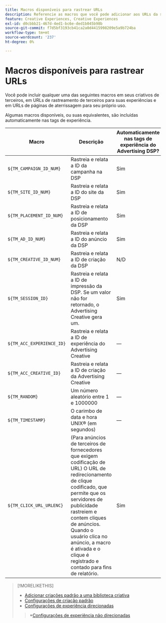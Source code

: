 ```yaml
---
title: Macros disponíveis para rastrear URLs
description: Referencie as macros que você pode adicionar aos URLs da sua página inicial, URLs de rastreamento e criações de terceiros.
feature: Creative Experiences, Creative Experiences
exl-id: d0cbbb21-467d-4ed1-bc6e-ded1b045b98b
source-git-commit: f7d5bf3193cb41ca2a0d4415998209e5a9b724ba
workflow-type: tm+mt
source-wordcount: '237'
ht-degree: 0%

---
```


# Macros disponíveis para rastrear URLs

<!-- More feature metadata???  -->

Você pode incluir qualquer uma das seguintes macros em seus criativos de terceiros, em URLs de rastreamento de terceiros para suas experiências e em URLs de páginas de aterrissagem para seu próprio uso.

Algumas macros disponíveis, ou suas equivalentes, são incluídas automaticamente nas tags de experiência.

<!-- Later: 

| Macro | Description | Automatically in experience tags for Advertising DSP? | Automatically in experience tags for [!DNL Google Campaign Manager 360]? |
| --- | --- | --- | --- |
| `${TM_CAMPAIGN_ID_NUM}` | Tracks and reports the campaign ID from the DSP | Yes | No, but tags include the equivalent [!DNL Google Campaign Manager 360] macro `%ebuy!` |
| `${TM_SITE_ID_NUM}` | Tracks and reports the site ID from the DSP | Yes | No, but tags include the equivalent [!DNL Google Campaign Manager 360] macro `%esid!` |
| `${TM_PLACEMENT_ID_NUM}` | Tracks and reports the placement ID from the DSP | Yes | No, but tags include the equivalent [!DNL Google Campaign Manager 360] macro `%epid!` |
| `${TM_AD_ID_NUM}` | Tracks and reports the ad ID from the DSP | Yes | No, but tags include the equivalent [!DNL Google Campaign Manager 360] macro `%eaid!` |
| `${TM_CREATIVE_ID_NUM}` | Tracks and reports the creative ID from the DSP | N/A | No, but tags include the equivalent [!DNL Google Campaign Manager 360] macro `%ecid!` |
| `${TM_SESSION_ID}` | Tracks and reports the impression ID from the DSP. If a value isn't returned, Advertising Creative generates one. | Yes | &mdash; |
| `${TM_ACC_EXPERIENCE_ID}` | Tracks and reports the Advertising Creative experience ID | &mdash; | &mdash; |
| `${TM_ACC_CREATIVE_ID}` | Tracks and reports the Advertising Creative creative ID | &mdash; | &mdash; |
| `${TM_RANDOM}` | A random number between 1 and 1000000 | &mdash; | &mdash; |
| `${TM_TIMESTAMP}` | The Unix Timestamp (in seconds) | &mdash; | &mdash; |
| `${TM_CLICK_URL_URLENC}` | (For third-party ads from vendors who require URL encoding) The encoded click redirect URL, which enables ad servers to track and count ad clicks. When the ad is served and the user clicks on it, the macro is activated, and the click is recorded and counted for reporting purposes. | Yes | &mdash; |

-->

| Macro | Descrição | Automaticamente nas tags de experiência do Advertising DSP? |
| --- | --- | --- |
| `${TM_CAMPAIGN_ID_NUM}` | Rastreia e relata a ID da campanha na DSP | Sim |
| `${TM_SITE_ID_NUM}` | Rastreia e relata a ID do site da DSP | Sim |
| `${TM_PLACEMENT_ID_NUM}` | Rastreia e relata a ID de posicionamento da DSP | Sim |
| `${TM_AD_ID_NUM}` | Rastreia e relata a ID do anúncio da DSP | Sim |
| `${TM_CREATIVE_ID_NUM}` | Rastreia e relata a ID de criação da DSP | N/D |
| `${TM_SESSION_ID}` | Rastreia e relata a ID de impressão da DSP. Se um valor não for retornado, o Advertising Creative gera um. | Sim |
| `${TM_ACC_EXPERIENCE_ID}` | Rastreia e relata a ID de experiência do Advertising Creative | — |
| `${TM_ACC_CREATIVE_ID}` | Rastreia e relata a ID de criação da Advertising Creative | — |
| `${TM_RANDOM}` | Um número aleatório entre 1 e 1000000 | — |
| `${TM_TIMESTAMP}` | O carimbo de data e hora UNIX® (em segundos) | — |
| `${TM_CLICK_URL_URLENC}` | (Para anúncios de terceiros de fornecedores que exigem codificação de URL) O URL de redirecionamento de clique codificado, que permite que os servidores de publicidade rastreiem e contem cliques de anúncios. Quando o usuário clica no anúncio, a macro é ativada e o clique é registrado e contado para fins de relatório. | Sim |

>[!MORELIKETHIS]
>
>* [Adicionar criações padrão a uma biblioteca criativa](/help/creative/creative-libraries/creative-add-standard.md#creative-add-third-party)
>* [Configurações de criação padrão](/help/creative/creative-libraries/creative-settings-standard.md#creative-settings-third-party)
>* [Configurações de experiência direcionadas](/help/creative/experiences/experience-settings-targeting.md)
>  >*[Configurações de experiência não direcionadas](/help/creative/experiences/experience-settings-no-targeting.md)
